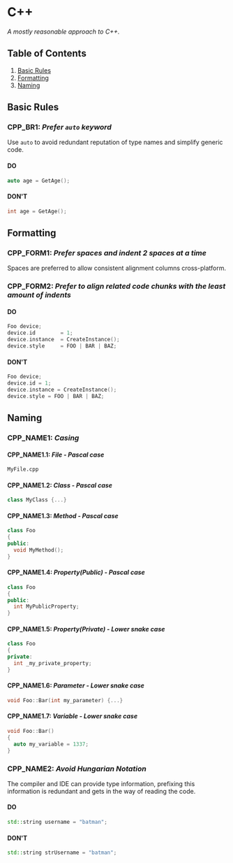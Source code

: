 # C++

_A mostly reasonable approach to C++._

## Table of Contents

1. [Basic Rules](#basic-rules)
1. [Formatting](#formatting)
1. [Naming](#naming)

## Basic Rules

### CPP_BR1: _Prefer `auto` keyword_

Use `auto` to avoid redundant reputation of type names and simplify generic code.

#### DO

```cpp
auto age = GetAge();
```

#### DON'T

```cpp
int age = GetAge();
```

## Formatting

### CPP_FORM1: _Prefer spaces and indent 2 spaces at a time_

Spaces are preferred to allow consistent alignment columns cross-platform.

### CPP_FORM2: _Prefer to align related code chunks with the least amount of indents_

#### DO

```cpp
Foo device;
device.id        = 1;
device.instance  = CreateInstance();
device.style     = FOO | BAR | BAZ;
```

#### DON'T

```cpp
Foo device;
device.id = 1;
device.instance = CreateInstance();
device.style = FOO | BAR | BAZ;
```

## Naming

### CPP_NAME1: _Casing_

#### CPP_NAME1.1: _File - Pascal case_

```txt
MyFile.cpp
```

#### CPP_NAME1.2: _Class - Pascal case_

```cpp
class MyClass {...}
```

#### CPP_NAME1.3: _Method - Pascal case_

```cpp
class Foo
{
public:
  void MyMethod();
}
```

#### CPP_NAME1.4: _Property(Public) - Pascal case_

```cpp
class Foo
{
public:
  int MyPublicProperty;
}
```

#### CPP_NAME1.5: _Property(Private) - Lower snake case_

```cpp
class Foo
{
private:
  int _my_private_property;
}
```

#### CPP_NAME1.6: _Parameter - Lower snake case_

```cpp
void Foo::Bar(int my_parameter) {...}
```

#### CPP_NAME1.7: _Variable - Lower snake case_

```cpp
void Foo::Bar()
{
  auto my_variable = 1337;
}
```

### CPP_NAME2: _Avoid Hungarian Notation_

The compiler and IDE can provide type information, prefixing this information is redundant and gets in the way of reading the code.

#### DO

```cpp
std::string username = "batman";
```

#### DON'T

```cpp
std::string strUsername = "batman";
```
